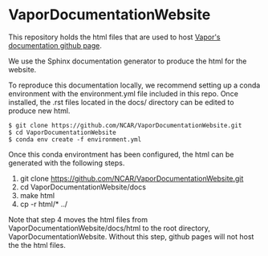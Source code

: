 # VaporDocumentationWebsite
This repository holds the html files that are used to host [Vapor's documentation github page](https://ncar.github.io/VaporDocumentationWebsite/).

We use the Sphinx documentation generator to produce the html for the website.

To reproduce this documentation locally, we recommend setting up a conda environment with the environment.yml file included in this repo.  Once installed, the .rst files located in the docs/ directory can be edited to produce new html.

    $ git clone https://github.com/NCAR/VaporDocumentationWebsite.git
    $ cd VaporDocumentationWebsite
    $ conda env create -f environment.yml

Once this conda environtment has been configured, the html can be generated with the following steps.

1) git clone https://github.com/NCAR/VaporDocumentationWebsite.git 
2) cd VaporDocumentationWebsite/docs
3) make html
4) cp -r html/* ../

Note that step 4 moves the html files from VaporDocumentationWebsite/docs/html to the root directory, VaporDocumentationWebsite.  Without this step, github pages will not host the the html files.
